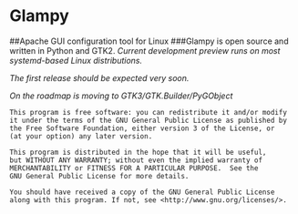 # Glampy
##Apache GUI configuration tool for Linux
###Glampy is open source and written in Python and GTK2.
_Current development preview runs on most systemd-based Linux distributions._

_The first release should be expected very soon._

_On the roadmap is moving to GTK3/GTK.Builder/PyGObject_

    This program is free software: you can redistribute it and/or modify
    it under the terms of the GNU General Public License as published by
    the Free Software Foundation, either version 3 of the License, or
    (at your option) any later version.

    This program is distributed in the hope that it will be useful,
    but WITHOUT ANY WARRANTY; without even the implied warranty of
    MERCHANTABILITY or FITNESS FOR A PARTICULAR PURPOSE.  See the
    GNU General Public License for more details.

    You should have received a copy of the GNU General Public License
    along with this program. If not, see <http://www.gnu.org/licenses/>.
